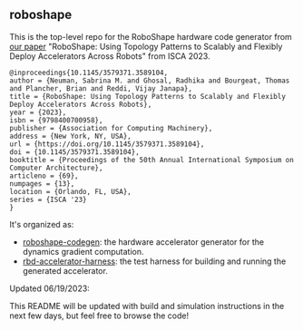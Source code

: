 ## roboshape

This is the top-level repo for the RoboShape hardware code generator from
[our paper](https://dl.acm.org/doi/10.1145/3579371.3589104)
"RoboShape: Using Topology Patterns to Scalably and Flexibly Deploy Accelerators Across Robots"
from ISCA 2023.
```
@inproceedings{10.1145/3579371.3589104,
author = {Neuman, Sabrina M. and Ghosal, Radhika and Bourgeat, Thomas and Plancher, Brian and Reddi, Vijay Janapa},
title = {RoboShape: Using Topology Patterns to Scalably and Flexibly Deploy Accelerators Across Robots},
year = {2023},
isbn = {9798400700958},
publisher = {Association for Computing Machinery},
address = {New York, NY, USA},
url = {https://doi.org/10.1145/3579371.3589104},
doi = {10.1145/3579371.3589104},
booktitle = {Proceedings of the 50th Annual International Symposium on Computer Architecture},
articleno = {69},
numpages = {13},
location = {Orlando, FL, USA},
series = {ISCA '23}
}
```

It's organized as:
* [roboshape-codegen](https://github.com/robot-acceleration/roboshape-codegen): the hardware accelerator generator for the dynamics gradient computation.
* [rbd-accelerator-harness](https://github.com/robot-acceleration/rbd-accelerator-harness): the test harness for building and running the generated accelerator.

Updated 06/19/2023:

This README will be updated with build and simulation instructions in the next few days, but feel free to browse the code!
